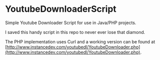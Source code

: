 YoutubeDownloaderScript
=======================

Simple Youtube Downloader Script for use in Java/PHP projects.


I saved this handy script in this repo to never ever lose that diamond.


The PHP implementation uses Curl and a working version can be found at [http://www.instancedev.com/youtubedl/YoutubeDownloader.php](http://www.instancedev.com/youtubedl/YoutubeDownloader.php).

